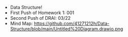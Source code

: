- Data Structure!
- First Push of Homework 1: 001
- Second Push of DRAI: 03/22
- Mind Map: https://github.com/41271212h/Data-Structure/blob/main/Untitled%20Diagram.drawio.png
